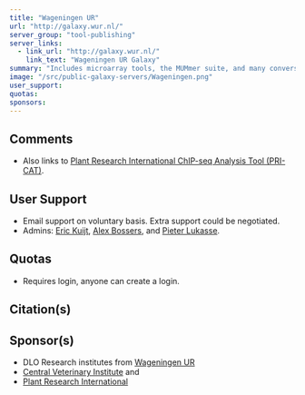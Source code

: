 ```yaml
---
title: "Wageningen UR"
url: "http://galaxy.wur.nl/"
server_group: "tool-publishing"
server_links: 
  - link_url: "http://galaxy.wur.nl/"
    link_text: "Wageningen UR Galaxy"
summary: "Includes microarray tools, the MUMmer suite, and many conversion tools. Strong focus on multi-omics: next to genomics tools it also contains proteomics and metabolomics tools "
image: "/src/public-galaxy-servers/Wageningen.png"
user_support: 
quotas: 
sponsors: 
---
```


## Comments

* Also links to [Plant Research International ChIP-seq Analysis Tool (PRI-CAT)](http://www.ab.wur.nl/pricat/#Galaxy).

## User Support

* Email support on voluntary basis. Extra support could be negotiated.
* Admins: [Eric Kuijt](mailto:eric.kuijt@wur.nl), [Alex Bossers](mailto:alex.bossers@wur.nl), and [Pieter Lukasse](mailto:pieter.lukasse@wur.nl).

## Quotas

* Requires login, anyone can create a login.

## Citation(s)


## Sponsor(s)

* DLO Research institutes from [Wageningen UR](http://www.wur.nl)
* [Central Veterinary Institute](http://wwww.cvi.wur.nl/) and
* [Plant Research International](http://www.pri.wur.nl/)
